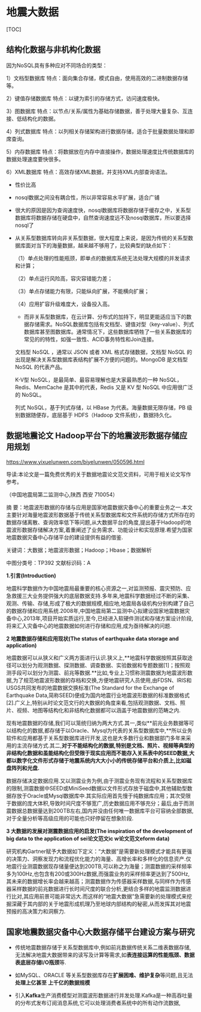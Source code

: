 # 地震大数据

[TOC]



## 结构化数据与非机构化数据

因为NoSQL具有多种应对不同场合的类型：

1）文档型数据库 特点：面向集合存储，模式自由，使用高效的二进制数据存储等。

2）键值存储数据库 特点：以键为索引的存储方式，访问速度极快。

3）图数据库 特点：以节点/关系/属性为基础存储数据，善于处理大量复杂、互连接、低结构化的数据。

4）列式数据库 特点：以列相关存储架构进行数据存储，适合于批量数据处理和即席查询。

5）内存数据库 特点：将数据放在内存中直接操作，数据处理速度比传统数据库的数据处理速度要快很多。

6）XML数据库 特点：高效存储XML数据，并支持XML内部查询语法。

- 性价比高

- nosql数据之间没有耦合性，所以非常容易水平扩展，适合广铺

- 很大的原因是因为查询速度快，nosql数据库将数据存储于缓存之中，关系型数据库将数据存储在硬盘中，自然查询速度远不及nosql数据库，所以要选择nosql了

- 从关系型数据库转向非关系型数据，很大程度上来说，是因为传统的关系型数据库面对当下的海量数据，越来越不够用了，比较典型的缺点如下：

  （1）单点处理的性能瓶颈，即单点的数据库系统无法处理大规模的并发请求和计算；

  （2）单点运行风险高，容灾容错能力差；

  （3）单点存储能力有限，只能纵向扩展，不能横向扩展；

  （4）应用扩容升级难度大，设备投入高。

  - 而非关系型数据库，在云计算、分布式的加持下，明显更能适应当下的数据存储需求。NoSQL数据库包括有文档型、键值对型（key-value）、列式数据库甚至图数据库。通常情况下，这些数据库牺牲了一些关系数据库的常见的的特性，如强一致性、ACID事务特性和Join连接。

  文档型 NoSQL ，通常以 JSON 或者 XML 格式存储数据，文档型 NoSQL 的出现是解决关系型数据库表结构扩展不方便的问题的。MongoDB 是文档型 NoSQL 的代表产品。

  K-V型 NoSQL，是最简单、最容易理解也是大家最熟悉的一种 NoSQL，Redis、MemCache 是其中的代表，Redis 又是 KV 型 NoSQL 中应用很广泛的 NoSQL。

  列式 NoSQL，基于列式存储，以 HBase 为代表。海量数据无限存储，PB 级别数据随便存，底层基于 HDFS（Hadoop 文件系统），数据持久化。

## 数据地震论文 Hadoop平台下的地震波形数据存储应用规划

https://www.yixuelunwen.com/biyelunwen/050596.html

导读:本论文是一篇免费优秀的关于数据地震论文范文资料，可用于相关论文写作参考。

（中国地震局第二监测中心,陕西 西安 710054）

摘 要：地震波形数据的存储与应用是国家地震数据灾备中心的重要业务之一.本文主要针对海量地震波形数据基于传统关系型数据库和文件系统的存储方式所存在的数据存储离散、查询效率低下等问题,从大数据平台的角度,提出基于Hadoop的地震波形数据存储解决方案,着重阐述了业务需求、功能设计和实现原理.希望为国家地震数据灾备中心存储平台的建设提供有益的借鉴.

关键词：大数据；地震波形数据；Hadoop；Hbase；数据解析

中图分类号：TP392 文献标识码：A

**1.引言(Introduction)**

地震科学数据作为中国地震局最重要的核心资源之一,对监测预报、震灾预防、应急救援三大业务提供强大的底层数据支持.多年来,地震科学数据经过不断的采集、观测、传输、存储,形成了极大的数据规模,相应地,地震局各级机构分别构建了自己的数据存储和应用系统.2008年,中国地震局第二监测中心拟建设国家地震数据灾备中心,2013年,项目开始实质运行,至今,已经进入软硬件测试和存储方案设计阶段,将来汇入灾备中心的地震数据如何进行存储和应用,成为亟待解决的问题.

**2 地震数据存储和应用现状(The status of earthquake data storage and application)**

地震数据可以从狭义和广义两方面进行认识.狭义上,**地震科学数据按照其获取途径可以划分为观测数据、探测数据、调查数据、实验数据和专题数据[1]；按照观测手段可以划分为测震、前兆等数据.**比如,专业上习惯称测震数据为地震波形数据,为了规范地震波形数据的存档和交换,方便地震研究人员使用,由FDSN、IRIS和USGS共同发布的地震数据交换标准(The Standard for the Exchange of Earthquake Data,简称SEED)便成为国内地震行业地震波形数据的标准数据格式[2].广义上,特别从时论文范文行的大数据的角度来看,包括观测数据、文档、照片、视频、地图等结构化和非结构化数据都可以涵盖于地震数据的范畴之内.

现有地震数据的存储,我们可以笼统归纳为两大方式.其一,类似**前兆业务数据等可以结构化的数据,都存储于以Oracle、Mysql为代表的关系型数据库中,**所以业务软件和应用都基于关系型数据库进行开发,这也是大多数行业和数据部门多年来采用的主流存储方式.其二,**对于不能结构化的数据,特别是文档、照片、视频等典型的非结构化数据和虽能结构化但受限于现实应用而不能存入关系表中的SEED数据,大都以数字化文件形式存储于地震系统内大大小小的传统存储平台和介质上,比如磁盘阵列和光盘.**

数据存储决定数据应用.又以测震业务为例,由于测震业务现有流程和关系型数据库的限制,测震数据中SEED或MiniSeed数据以文件形式存放于磁盘中,其他辅助型数据存放于Oracle或Mysql数据库中.其实际应用首先慢于纯数据库应用；其次受限于数据的庞大体积,导致时间尺度不够宽广,历史数据应用不够充分；最后,由于而测震数据总数据量达到200TB左右,国内并没由任何唯一数据库平台可容纳全部数据,对于全量分析等高级应用的可能也只好停留在想象阶段.

**3 大数据的发展对测震数据应用的启发(The inspiration of the development of big data to the application of sei论文范文ic w论文范文eform data)**

研究机构Gartner赋予大数据如下定义：“大数据”是需要新处理模式才能具有更强的决策力、洞察发现力和流程优化能力的海量、高增长率和多样化的信息资产.仅地震行业测震数据现存储量便达到200TB,可以称之为海量；测震数据的采样频率多为100Hz,也包含有200或300Hz数据,而强震业务的采样频率更达到了500Hz,其未来的数据增长率会越来越高；测震数据作为传感器采样数据,与同样作为传感器采样数据的前兆数据进行长时间尺度的联合分析,更结合多样的地震监测数据进行比对,其应用前景可能非常远大.而这样的“地震大数据”急需要新的处理模式来挖掘深藏于其内部的关于地震形成机理乃至地球内部结构的秘密,从而发挥其对地震预报的高决策力和洞察力.



## 国家地震数据灾备中心大数据存储平台建设方案与研究

- 传统地震数据存储于关系型数据库中,例如前兆数据传统关系二维表数据存储,无法解决地震大数据带来的读写及计算等需求,如**表连接运算的性能瓶颈、数据表底层存储I/O瓶颈**等.

- 如MySQL、ORACLE 等关系型数据库存在**扩展困难、维护复杂**等问题,且无法**处理上亿甚至**
  **上千亿的数据规模**
- 引入**Kafka**生产消费模型对测震波形数据进行并发处理.Kafka是一种高吞吐量的分布式发布订阅消息系统,它可以处理消费者系统中的所有动作流数据,